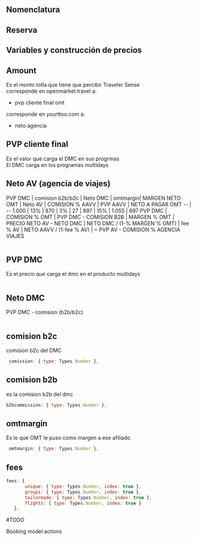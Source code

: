 Nomenclatura
--------------

Reserva
---------------
## Variables y construcción de precios

## Amount
Es el monto totla que tiene que percibir Traveler Sense  
corresponde en openmarket.travel a:

* pvp cliente final omt  

corresponde en yourttoo.com a:
* neto agencia

## PVP cliente final
Es el valor que carga el DMC en sus progrmas  
El DMC carga en los programas multidays

## Neto AV (agencia de viajes)

PVP DMC	| comision b2b/b2c	| Neto DMC | omtmargin| MARGEN NETO OMT | Neto AV | COMISION % AAVV | PVP AAVV	 | NETO A PAGAR OMT
-- | --
1.000	 | 13%	 | 870 | 3%	| 27	 | 897	 | 15% | 	1.055	 | 897
PVP DMC | COMISION % OMT | PVP DMC - COMISION B2B | MARGEN % OMT | PRECIO NETO AV - NETO DMC | NETO DMC / (1-% MARGEN % OMT) | fee % AV | NETO AAVV / (1-fee % AV) | = PVP AV - COMISION % AGENCIA  VIAJES



```javascript
```
## PVP DMC
Es el precio que carga el dmc en el producto multidays

```javascript
```
## Neto DMC
PVP DMC - comision (b2b/b2c)
```javascript
```
## comision b2c
comision b2c del DMC
```javascript
 comission: { type: Types.Number },
```
## comision b2b
es la comision b2b del dmc
```javascript
b2bcommission: { type: Types.Number },
```
## omtmargin
Es lo que OMT le puso como margen a ese afiliado
```javascript
 omtmargin: { type: Types.Number },
```
## fees
```javascript
fees: {
       unique: { type: Types.Number, index: true },
       groups: { type: Types.Number, index: true },
       tailormade: { type: Types.Number, index: true },
       flights: { type: Types.Number, index: true }
   },
```


#TODO

Booking model actions
